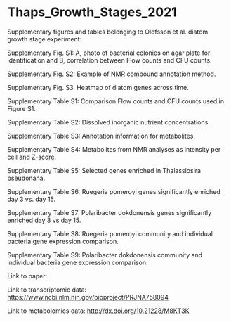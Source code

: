 # Thaps_Growth_Stages_2021
Supplementary figures and tables belonging to Olofsson et al. diatom growth stage experiment:



Supplementary Fig. S1: A, photo of bacterial colonies on agar plate for identification and B, correlation between Flow counts and CFU counts.

Supplementary Fig. S2: Example of NMR compound annotation method. 

Supplementary Fig. S3. Heatmap of diatom genes across time.


Supplementary Table S1: Comparison Flow counts and CFU counts used in Figure S1.

Supplementary Table S2: Dissolved inorganic nutrient concentrations.

Supplementary Table S3: Annotation information for metabolites.

Supplementary Table S4: Metabolites from NMR analyses as intensity per cell and Z-score. 

Supplementary Table S5: Selected genes enriched in Thalassiosira pseudonana. 

Supplementary Table S6: Ruegeria pomeroyi genes significantly enriched day 3 vs. day 15.

Supplementary Table S7: Polaribacter dokdonensis genes significantly enriched day 3 vs day 15. 

Supplementary Table S8: Ruegeria pomeroyi community and individual bacteria gene expression comparison.

Supplementary Table S9: Polaribacter dokdonensis community and individual bacteria gene expression comparison.



Link to paper: 

Link to transcriptomic data: https://www.ncbi.nlm.nih.gov/bioproject/PRJNA758094

Link to metabolomics data: http://dx.doi.org/10.21228/M8KT3K 
